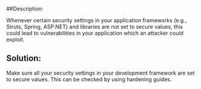 ##Description:

Whenever certain security settings in your application frameworks
(e.g., Struts, Spring, ASP.NET) and libraries are not set to secure values, this could lead
to vulnerabilities in your application which an attacker could exploit.

## Solution:

Make sure all your security settings in your development framework are set to secure values.
This can be checked by using hardening guides.
